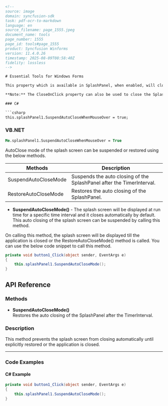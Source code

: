 ```html
<!-- 
source: image
domain: syncfusion-sdk
task: pdf-ocr-to-markdown
language: en
source_filename: page_1555.jpeg
document_name: tools
page_number: 1555
page_id: tools#page_1555
product: Syncfusion Winforms
version: 11.4.0.26
timestamp: 2025-08-09T08:58:40Z
fidelity: lossless
-->

# Essential Tools for Windows Forms

This property which is available in SplashPanel, when enabled, will close the SplashPanel at run time before the specified time interval ends, when the mouse is moved over it. By default this will be set to 'False'.

**Note:** The CloseOnClick property can also be used to close the SplashPanel by a single mouse click.

### C#

```csharp
this.splashPanel1.SuspendAutoCloseWhenMouseOver = true;
```

### VB.NET

```vb
Me.splashPanel1.SuspendAutoCloseWhenMouseOver = True
```

AutoClose mode of the splash screen can be suspended or restored using the below methods.

| Methods                  | Description                                                                 |
|--------------------------|-----------------------------------------------------------------------------|
| SuspendAutoCloseMode     | Suspends the auto closing of the SplashPanel after the TimerInterval.     |
| RestoreAutoCloseMode     | Restores the auto closing of the SplashPanel.                             |

- **SuspendAutoCloseMode()** - The splash screen will be displayed at run time for a specific time interval and it closes automatically by default. This auto closing of the splash screen can be suspended by calling this method.

On calling this method, the splash screen will be displayed till the application is closed or the RestoreAutoCloseMode() method is called. You can use the below code snippet to call this method.

```csharp
private void button1_Click(object sender, EventArgs e)
{
    this.splashPanel1.SuspendAutoCloseMode();
}
```

## API Reference

### Methods
- **SuspendAutoCloseMode()**  
Restores the auto closing of the SplashPanel after the TimerInterval.

### Description
This method prevents the splash screen from closing automatically until explicitly restored or the application is closed.

---

### Code Examples

#### C# Example

```csharp
private void button1_Click(object sender, EventArgs e)
{
    this.splashPanel1.SuspendAutoCloseMode();
}
```

<!-- tags: [Syncfusion, Windows Forms, SplashPanel, AutoClose, SuspendAutoCloseMode, RestoreAutoCloseMode] keywords: [Syncfusion, Windows Forms, SplashPanel, AutoClose, SuspendAutoCloseMode, RestoreAutoCloseMode] -->
```